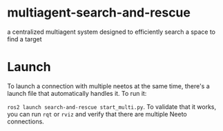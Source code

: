 # multiagent-search-and-rescue
a centralized multiagent system designed to efficiently search a space to find a target

# Launch
To launch a connection with multiple neetos at the same time, there's a launch file that automatically handles it. To run it:

`ros2 launch search-and-rescue start_multi.py`. To validate that it works, you can run `rqt` or `rviz` and verify that there are multiple Neeto connections.
